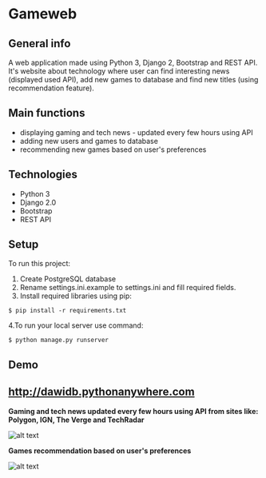 # Gameweb

## General info
A web application made using Python 3, Django 2, Bootstrap and REST API.
It's website about technology where user can find interesting news (displayed used API), 
add new games to database and find new titles (using recommendation feature).

## Main functions
* displaying gaming and tech news - updated every few hours using API
* adding new users and games to database
* recommending new games based on user's preferences

## Technologies
* Python 3
* Django 2.0
* Bootstrap
* REST API

## Setup
To run this project:
1. Create PostgreSQL database
2. Rename settings.ini.example to settings.ini and fill required fields. 
3. Install required libraries using pip:
```
$ pip install -r requirements.txt
```
4.To run your local server use command: 
```
$ python manage.py runserver
```

## Demo
## http://dawidb.pythonanywhere.com

**Gaming and tech news updated every few hours using API from sites like: Polygon, IGN, The Verge and TechRadar**

![alt text](https://raw.githubusercontent.com/dawidbudzynski/game_picker_python_django/master/examples/example1.png)


**Games recommendation based on user's preferences**

![alt text](https://raw.githubusercontent.com/dawidbudzynski/game_picker_python_django/master/examples/example2.png)

